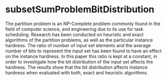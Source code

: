 # subsetSumProblemBitDistribution
The partition problem is an NP-Complete problem commonly found in the field of computer science, and engineering due to its use for task scheduling. Research has been conducted on heuristic and exact algorithms of the partition problems, as well as the particular instance hardness. The ratio of number of input set elements and the average number of bits to represent the input set has been found to have an effect on the instance hardness. In this paper this ratio is kept at a constant, in order to investigate how the bit distribution of the input set affects the hardness. The results show that the bit distribution affects instance hardness when evaluated with both, exact and heuristic algorithms.
